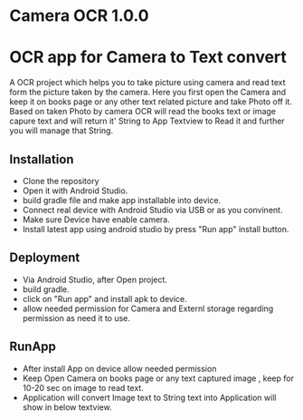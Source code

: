 # Camera OCR 1.0.0

# OCR app for Camera to  Text  convert 
A OCR project which helps you to take picture using camera and read text form the picture taken by the camera.
Here you first open the Camera and keep it on books page or any other text related picture and take Photo off it.
Based on taken Photo by camera OCR will read the books text or image capure text and will return it' String to App Textview to
Read it and further you will manage that String.

## Installation

 - Clone the repository
 - Open it with Android Studio.
 - build gradle file and make app installable into device.
 - Connect real device with Android Studio via USB or as you convinent.
 - Make sure Device have enable camera.
 - Install latest app using android studio by press "Run app" install button.
     
## Deployment
- Via Android Studio, after Open project.
- build gradle.
- click on "Run app" and install apk to device.
- allow needed permission for Camera and Externl storage regarding permission as need it to use.

## RunApp
- After install App on device allow needed permission
- Keep Open Camera on books page or any text captured image , keep for 10-20 sec on image to read text.
- Application will convert Image text to String text into Application will show in below textview.

